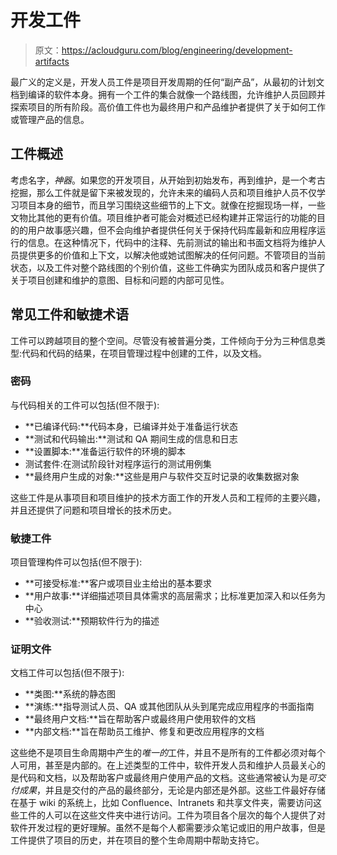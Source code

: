 # 开发工件

> 原文：<https://acloudguru.com/blog/engineering/development-artifacts>

最广义的定义是，开发人员工件是项目开发周期的任何“副产品”，从最初的计划文档到编译的软件本身。拥有一个工件的集合就像一个路线图，允许维护人员回顾并探索项目的所有阶段。高价值工件也为最终用户和产品维护者提供了关于如何工作或管理产品的信息。

## 工件概述

考虑名字，*神器*。如果您的开发项目，从开始到初始发布，再到维护，是一个考古挖掘，那么工件就是留下来被发现的，允许未来的编码人员和项目维护人员不仅学习项目本身的细节，而且学习围绕这些细节的上下文。就像在挖掘现场一样，一些文物比其他的更有价值。项目维护者可能会对概述已经构建并正常运行的功能的目的的用户故事感兴趣，但不会向维护者提供任何关于保持代码库最新和应用程序运行的信息。在这种情况下，代码中的注释、先前测试的输出和书面文档将为维护人员提供更多的价值和上下文，以解决他或她试图解决的任何问题。不管项目的当前状态，以及工件对整个路线图的个别价值，这些工件确实为团队成员和客户提供了关于项目创建和维护的意图、目标和问题的内部可见性。

## 常见工件和敏捷术语

工件可以跨越项目的整个空间。尽管没有被普遍分类，工件倾向于分为三种信息类型:代码和代码的结果，在项目管理过程中创建的工件，以及文档。

### 密码

与代码相关的工件可以包括(但不限于):

*   **已编译代码:**代码本身，已编译并处于准备运行状态
*   **测试和代码输出:**测试和 QA 期间生成的信息和日志
*   **设置脚本:**准备运行软件的环境的脚本
*   测试套件:在测试阶段针对程序运行的测试用例集
*   **最终用户生成的对象:**这些是用户与软件交互时记录的收集数据对象

这些工件是从事项目和项目维护的技术方面工作的开发人员和工程师的主要兴趣，并且还提供了问题和项目增长的技术历史。

### 敏捷工件

项目管理构件可以包括(但不限于):

*   **可接受标准:**客户或项目业主给出的基本要求
*   **用户故事:**详细描述项目具体需求的高层需求；比标准更加深入和以任务为中心
*   **验收测试:**预期软件行为的描述

### 证明文件

文档工件可以包括(但不限于):

*   **类图:**系统的静态图
*   **演练:**指导测试人员、QA 或其他团队从头到尾完成应用程序的书面指南
*   **最终用户文档:**旨在帮助客户或最终用户使用软件的文档
*   **内部文档:**旨在帮助员工维护、修复和更改应用程序的文档

这些绝不是项目生命周期中产生的*唯一的*工件，并且不是所有的工件都必须对每个人可用，甚至是内部的。在上述类型的工件中，软件开发人员和维护人员最关心的是代码和文档，以及帮助客户或最终用户使用产品的文档。这些通常被认为是*可交付成果*，并且是交付的产品的最终部分，无论是内部还是外部。这些工件最好存储在基于 wiki 的系统上，比如 Confluence、Intranets 和共享文件夹，需要访问这些工件的人可以在这些文件夹中进行访问。工件为项目各个层次的每个人提供了对软件开发过程的更好理解。虽然不是每个人都需要涉众笔记或旧的用户故事，但是工件提供了项目的历史，并在项目的整个生命周期中帮助支持它。